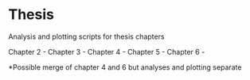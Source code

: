 # Thesis
Analysis and plotting scripts for thesis chapters

Chapter 2 - 
Chapter 3 - 
Chapter 4 - 
Chapter 5 - 
Chapter 6 - 

*Possible merge of chapter 4 and 6 but analyses and plotting separate
